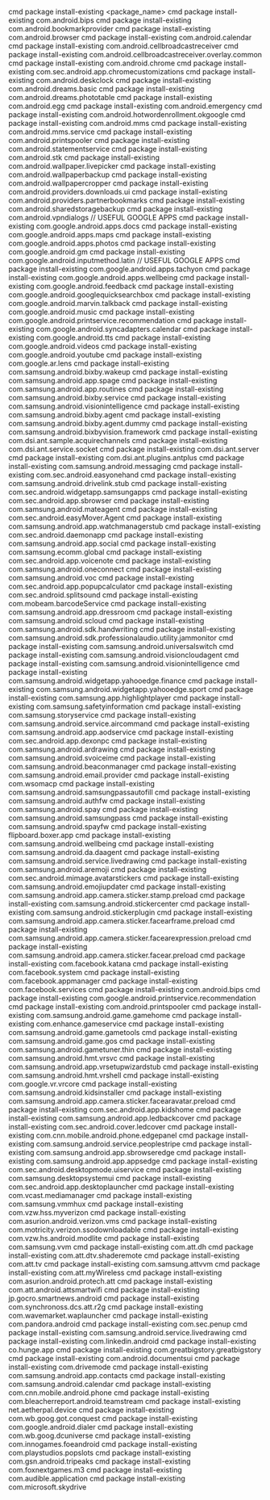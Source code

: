 cmd package install-existing <package_name>
cmd package install-existing com.android.bips
cmd package install-existing com.android.bookmarkprovider
cmd package install-existing com.android.browser
cmd package install-existing com.android.calendar
cmd package install-existing com.android.cellbroadcastreceiver
cmd package install-existing com.android.cellbroadcastreceiver.overlay.common
cmd package install-existing com.android.chrome
cmd package install-existing com.sec.android.app.chromecustomizations
cmd package install-existing com.android.deskclock
cmd package install-existing com.android.dreams.basic
cmd package install-existing com.android.dreams.phototable
cmd package install-existing com.android.egg
cmd package install-existing com.android.emergency 
cmd package install-existing com.android.hotwordenrollment.okgoogle
cmd package install-existing com.android.mms
cmd package install-existing com.android.mms.service
cmd package install-existing com.android.printspooler
cmd package install-existing com.android.statementservice
cmd package install-existing com.android.stk
cmd package install-existing com.android.wallpaper.livepicker
cmd package install-existing com.android.wallpaperbackup
cmd package install-existing com.android.wallpapercropper
cmd package install-existing com.android.providers.downloads.ui
cmd package install-existing com.android.providers.partnerbookmarks
cmd package install-existing com.android.sharedstoragebackup
cmd package install-existing com.android.vpndialogs
// USEFUL GOOGLE APPS
cmd package install-existing com.google.android.apps.docs
cmd package install-existing com.google.android.apps.maps
cmd package install-existing com.google.android.apps.photos
cmd package install-existing com.google.android.gm
cmd package install-existing com.google.android.inputmethod.latin
// USEFUL GOOGLE APPS
cmd package install-existing com.google.android.apps.tachyon
cmd package install-existing com.google.android.apps.wellbeing
cmd package install-existing com.google.android.feedback
cmd package install-existing com.google.android.googlequicksearchbox
cmd package install-existing com.google.android.marvin.talkback
cmd package install-existing com.google.android.music
cmd package install-existing com.google.android.printservice.recommendation
cmd package install-existing com.google.android.syncadapters.calendar
cmd package install-existing com.google.android.tts
cmd package install-existing com.google.android.videos 
cmd package install-existing com.google.android.youtube
cmd package install-existing com.google.ar.lens
cmd package install-existing com.samsung.android.bixby.wakeup
cmd package install-existing com.samsung.android.app.spage
cmd package install-existing com.samsung.android.app.routines
cmd package install-existing com.samsung.android.bixby.service
cmd package install-existing com.samsung.android.visionintelligence
cmd package install-existing com.samsung.android.bixby.agent
cmd package install-existing com.samsung.android.bixby.agent.dummy
cmd package install-existing com.samsung.android.bixbyvision.framework
cmd package install-existing com.dsi.ant.sample.acquirechannels
cmd package install-existing com.dsi.ant.service.socket
cmd package install-existing com.dsi.ant.server
cmd package install-existing com.dsi.ant.plugins.antplus
cmd package install-existing com.samsung.android.messaging
cmd package install-existing com.sec.android.easyonehand
cmd package install-existing com.samsung.android.drivelink.stub
cmd package install-existing com.sec.android.widgetapp.samsungapps
cmd package install-existing com.sec.android.app.sbrowser
cmd package install-existing com.samsung.android.mateagent
cmd package install-existing com.sec.android.easyMover.Agent
cmd package install-existing com.samsung.android.app.watchmanagerstub
cmd package install-existing com.sec.android.daemonapp
cmd package install-existing com.samsung.android.app.social
cmd package install-existing com.samsung.ecomm.global
cmd package install-existing com.sec.android.app.voicenote
cmd package install-existing com.samsung.android.oneconnect
cmd package install-existing com.samsung.android.voc
cmd package install-existing com.sec.android.app.popupcalculator
cmd package install-existing com.sec.android.splitsound
cmd package install-existing com.mobeam.barcodeService
cmd package install-existing com.samsung.android.app.dressroom
cmd package install-existing com.samsung.android.scloud
cmd package install-existing com.samsung.android.sdk.handwriting
cmd package install-existing com.samsung.android.sdk.professionalaudio.utility.jammonitor
cmd package install-existing com.samsung.android.universalswitch
cmd package install-existing com.samsung.android.visioncloudagent
cmd package install-existing com.samsung.android.visionintelligence
cmd package install-existing com.samsung.android.widgetapp.yahooedge.finance
cmd package install-existing com.samsung.android.widgetapp.yahooedge.sport
cmd package install-existing com.samsung.app.highlightplayer
cmd package install-existing com.samsung.safetyinformation 
cmd package install-existing com.samsung.storyservice
cmd package install-existing com.samsung.android.service.aircommand
cmd package install-existing com.samsung.android.app.aodservice
cmd package install-existing com.sec.android.app.dexonpc
cmd package install-existing com.samsung.android.ardrawing
cmd package install-existing com.samsung.android.svoiceime
cmd package install-existing com.samsung.android.beaconmanager
cmd package install-existing com.samsung.android.email.provider
cmd package install-existing com.wsomacp
cmd package install-existing com.samsung.android.samsungpassautofill
cmd package install-existing com.samsung.android.authfw
cmd package install-existing com.samsung.android.spay 
cmd package install-existing com.samsung.android.samsungpass
cmd package install-existing com.samsung.android.spayfw
cmd package install-existing flipboard.boxer.app
cmd package install-existing com.samsung.android.wellbeing
cmd package install-existing com.samsung.android.da.daagent
cmd package install-existing com.samsung.android.service.livedrawing
cmd package install-existing com.samsung.android.aremoji
cmd package install-existing com.sec.android.mimage.avatarstickers
cmd package install-existing com.samsung.android.emojiupdater
cmd package install-existing com.samsung.android.app.camera.sticker.stamp.preload
cmd package install-existing com.samsung.android.stickercenter
cmd package install-existing com.samsung.android.stickerplugin
cmd package install-existing com.samsung.android.app.camera.sticker.facearframe.preload
cmd package install-existing com.samsung.android.app.camera.sticker.facearexpression.preload
cmd package install-existing com.samsung.android.app.camera.sticker.facear.preload
cmd package install-existing com.facebook.katana
cmd package install-existing com.facebook.system
cmd package install-existing com.facebook.appmanager
cmd package install-existing com.facebook.services
cmd package install-existing com.android.bips
cmd package install-existing com.google.android.printservice.recommendation
cmd package install-existing com.android.printspooler
cmd package install-existing com.samsung.android.game.gamehome
cmd package install-existing com.enhance.gameservice
cmd package install-existing com.samsung.android.game.gametools
cmd package install-existing com.samsung.android.game.gos
cmd package install-existing com.samsung.android.gametuner.thin
cmd package install-existing com.samsung.android.hmt.vrsvc
cmd package install-existing com.samsung.android.app.vrsetupwizardstub
cmd package install-existing com.samsung.android.hmt.vrshell
cmd package install-existing com.google.vr.vrcore
cmd package install-existing com.samsung.android.kidsinstaller
cmd package install-existing com.samsung.android.app.camera.sticker.facearavatar.preload
cmd package install-existing com.sec.android.app.kidshome
cmd package install-existing com.samsung.android.app.ledbackcover
cmd package install-existing com.sec.android.cover.ledcover
cmd package install-existing com.cnn.mobile.android.phone.edgepanel
cmd package install-existing com.samsung.android.service.peoplestripe
cmd package install-existing com.samsung.android.app.sbrowseredge
cmd package install-existing com.samsung.android.app.appsedge
cmd package install-existing com.sec.android.desktopmode.uiservice
cmd package install-existing com.samsung.desktopsystemui
cmd package install-existing com.sec.android.app.desktoplauncher
cmd package install-existing com.vcast.mediamanager
cmd package install-existing com.samsung.vmmhux
cmd package install-existing com.vzw.hss.myverizon
cmd package install-existing com.asurion.android.verizon.vms
cmd package install-existing com.motricity.verizon.ssodownloadable
cmd package install-existing com.vzw.hs.android.modlite
cmd package install-existing com.samsung.vvm
cmd package install-existing com.att.dh
cmd package install-existing com.att.dtv.shaderemote
cmd package install-existing com.att.tv
cmd package install-existing com.samsung.attvvm
cmd package install-existing com.att.myWireless
cmd package install-existing com.asurion.android.protech.att
cmd package install-existing com.att.android.attsmartwifi
cmd package install-existing jp.gocro.smartnews.android
cmd package install-existing com.synchronoss.dcs.att.r2g
cmd package install-existing com.wavemarket.waplauncher
cmd package install-existing com.pandora.android
cmd package install-existing com.sec.penup
cmd package install-existing com.samsung.android.service.livedrawing
cmd package install-existing com.linkedin.android
cmd package install-existing co.hunge.app
cmd package install-existing com.greatbigstory.greatbigstory
cmd package install-existing com.android.documentsui
cmd package install-existing com.drivemode
cmd package install-existing com.samsung.android.app.contacts
cmd package install-existing com.samsung.android.calendar
cmd package install-existing com.cnn.mobile.android.phone
cmd package install-existing com.bleacherreport.android.teamstream
cmd package install-existing net.aetherpal.device
cmd package install-existing com.wb.goog.got.conquest
cmd package install-existing com.google.android.dialer
cmd package install-existing com.wb.goog.dcuniverse
cmd package install-existing com.innogames.foeandroid
cmd package install-existing com.playstudios.popslots
cmd package install-existing com.gsn.android.tripeaks
cmd package install-existing com.foxnextgames.m3
cmd package install-existing com.audible.application
cmd package install-existing com.microsoft.skydrive